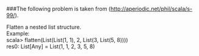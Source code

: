 ###The following problem is taken from (http://aperiodic.net/phil/scala/s-99/).
<p>
 Flatten a nested list structure.<br/>
 Example:<br/>
 scala> flatten(List(List(1, 1), 2, List(3, List(5, 8))))<br/>
 res0: List[Any] = List(1, 1, 2, 3, 5, 8)<br/>
</p>
